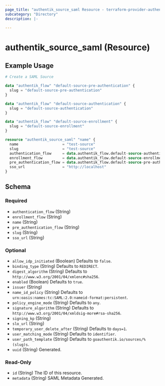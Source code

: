 ```yaml
---
page_title: "authentik_source_saml Resource - terraform-provider-authentik"
subcategory: "Directory"
description: |-
  
---
```


# authentik_source_saml (Resource)



## Example Usage

```terraform
# Create a SAML Source

data "authentik_flow" "default-source-pre-authentication" {
  slug = "default-source-pre-authentication"
}

data "authentik_flow" "default-source-authentication" {
  slug = "default-source-authentication"
}

data "authentik_flow" "default-source-enrollment" {
  slug = "default-source-enrollment"
}

resource "authentik_source_saml" "name" {
  name                    = "test-source"
  slug                    = "test-source"
  authentication_flow     = data.authentik_flow.default-source-authentication.id
  enrollment_flow         = data.authentik_flow.default-source-enrollment.id
  pre_authentication_flow = data.authentik_flow.default-source-pre-authentication.id
  sso_url                 = "http://localhost"
}
```

<!-- schema generated by tfplugindocs -->
## Schema

### Required

- `authentication_flow` (String)
- `enrollment_flow` (String)
- `name` (String)
- `pre_authentication_flow` (String)
- `slug` (String)
- `sso_url` (String)

### Optional

- `allow_idp_initiated` (Boolean) Defaults to `false`.
- `binding_type` (String) Defaults to `REDIRECT`.
- `digest_algorithm` (String) Defaults to `http://www.w3.org/2001/04/xmlenc#sha256`.
- `enabled` (Boolean) Defaults to `true`.
- `issuer` (String)
- `name_id_policy` (String) Defaults to `urn:oasis:names:tc:SAML:2.0:nameid-format:persistent`.
- `policy_engine_mode` (String) Defaults to `any`.
- `signature_algorithm` (String) Defaults to `http://www.w3.org/2001/04/xmldsig-more#rsa-sha256`.
- `signing_kp` (String)
- `slo_url` (String)
- `temporary_user_delete_after` (String) Defaults to `days=1`.
- `user_matching_mode` (String) Defaults to `identifier`.
- `user_path_template` (String) Defaults to `goauthentik.io/sources/%(slug)s`.
- `uuid` (String) Generated.

### Read-Only

- `id` (String) The ID of this resource.
- `metadata` (String) SAML Metadata Generated.
